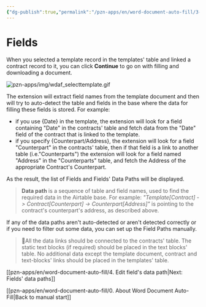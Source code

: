 ```yaml
---
{"dg-publish":true,"permalink":"/pzn-apps/en/word-document-auto-fill/3-fields/"}
---
```


# Fields

When you selected a template record in the templates' table and linked a contract record to it, you can click **Continue** to go on with filling and downloading a document.

![pzn-apps/img/wdaf_selecttemplate.gif](/img/user/pzn-apps/img/wdaf_selecttemplate.gif)

The extension will extract field names from the template document and then will try to auto-detect the table and fields in the base where the data for filling these fields is stored.
For example:
- if you use {Date} in the template, the extension will look for a field containing "Date" in the contracts' table and fetch data from the "Date" field of the contract that is linked to the template.
- if you specify {Counterpart/Address}, the extension will look for a field "Counterpart" in the contracts' table, then if that field is a link to another table (i.e."Counterparts") the extension will look for a field named "Address" in the "Counterparts" table, and fetch the Address of the appropriate Contract's Counterpart.

As the result, the list of Fields and Fields' Data Paths will be displayed. 

>**Data path** is a sequence of table and field  names, used to find the required data in the Airtable base.
>For example: *"Template\[Contract\] -> Contract\[Counterpart\] -> Counterpart\[Address\]"* is pointing to the contract's counterpart's address, as described above.

If any of the data paths aren't auto-detected or aren't detected correctly or if you need to filter out some data, you can set up the Field Paths manually.

>🚩All the data links should be connected to the contracts' table. The static text blocks (if required) should be placed in the text blocks' table. No additional data except the template document, contract and text-blocks' links should be placed in the templates' table. 

[[pzn-apps/en/word-document-auto-fill/4. Edit field's data path\|Next: Fields' data paths]]

[[pzn-apps/en/word-document-auto-fill/0. About Word Document Auto-Fill\|Back to manual start]]
